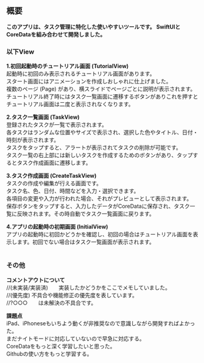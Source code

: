 ## 概要
__このアプリは、タスク管理に特化した使いやすいツールです。 SwiftUIとCoreDataを組み合わせて開発しました。__
### 以下View  
__1.初回起動時のチュートリアル画面 (TutorialView)__  
起動時に初回のみ表示されるチュートリアル画面があります。  
スタート画面にはアニメーションを作成しおしゃれに仕上げました。  
複数のページ (Page) があり、横スライドでページごとに説明が表示されます。　  
チュートリアル終了時にはタスク一覧画面に遷移するボタンがありこれを押すとチュートリアル画面は二度と表示されなくなります。  

__2.タスク一覧画面 (TaskView)__  
登録されたタスクが一覧で表示されます。  
各タスクはランダムな位置やサイズで表示され、選択した色やタイトル、日付・時刻が表示されます。  
タスクをタップすると、アラートが表示されてタスクの削除が可能です。  
タスク一覧の右上部には新しいタスクを作成するためのボタンがあり、タップするとタスク作成画面に遷移します。  

__3.タスク作成画面 (CreateTaskView)__  
タスクの作成や編集が行える画面です。  
タスク名、色、日付、時間などを入力・選択できます。  
各項目の変更や入力が行われた場合、それがプレビューとして表示されます。  
保存ボタンをタップすると、入力したデータがCoreDataに保存され、タスク一覧に反映されます。その時自動でタスク一覧画面に戻ります。  

__4.アプリの起動時の初期画面 (InitialView)__  
アプリの起動時に初回かどうかを確認し、初回の場合はチュートリアル画面を表示します。初回でない場合はタスク一覧画面が表示されます。  
  
#

### その他  
__コメントアウトについて__  
//(未実装/実装済)　　実装したかどうかをここでメモしていました。  
//(優先度)  不具合や機能修正の優先度を表しています。  
//?○○○　　は未解決の不具合です。  

__課題点__  
iPad、iPhoneseもいちよう動くが非推奨なので意識しながら開発すればよかった。  
まだナイトモードに対応していないので早急に対応する。  
CoreDataをもっと深く学習したいと思った。  
Githubの使い方をもっと学習する。  
